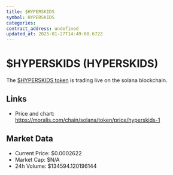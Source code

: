 ```yaml
---
title: $HYPERSKIDS
symbol: HYPERSKIDS
categories: 
contract_address: undefined
updated_at: 2025-01-27T14:49:08.672Z
---
```


# $HYPERSKIDS (HYPERSKIDS)
The [$HYPERSKIDS token](https://moralis.com/chain/solana/token/price/hyperskids-1) is trading live on the solana blockchain.

## Links
- Price and chart: https://moralis.com/chain/solana/token/price/hyperskids-1

## Market Data
- Current Price: $0.0002622
- Market Cap: $N/A
- 24h Volume: $134594.120196144

